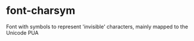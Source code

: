# font-charsym
Font with symbols to represent 'invisible' characters, mainly mapped to the Unicode PUA
